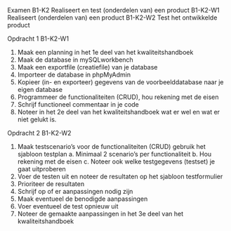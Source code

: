 Examen B1-K2 Realiseert en test (onderdelen van) een product
B1-K2-W1 Realiseert (onderdelen van) een product
B1-K2-W2 Test het ontwikkelde product

Opdracht 1 B1-K2-W1
1.	Maak een planning in het 1e deel van het kwaliteitshandboek
2.	Maak de database in mySQLworkbench
3.	Maak een exportfile (creatiefile) van je database
4.	Importeer de database in phpMyAdmin
5.	Kopieer (in- en exporteer) gegevens van de voorbeelddatabase naar je eigen database
6.	Programmeer de functionaliteiten (CRUD), hou rekening met de eisen
7.	Schrijf functioneel commentaar in je code 
8.	Noteer in het 2e deel van het kwaliteitshandboek wat er wel en wat er niet gelukt is.



Opdracht 2 B1-K2-W2
1.	Maak testscenario’s voor de functionaliteiten (CRUD) gebruik het sjabloon testplan
a.	Minimaal 2 scenario’s per functionaliteit
b.	Hou rekening met de eisen
c.	Noteer ook welke testgegevens (testset) je gaat uitproberen
2.	Voer de testen uit en noteer de resultaten op het sjabloon testformulier
3.	Prioriteer de resultaten
4.	Schrijf op of er aanpassingen nodig zijn
5.	Maak eventueel de benodigde aanpassingen
6.	Voer eventueel de test opnieuw uit
7.	Noteer de gemaakte aanpassingen in het 3e deel van het kwaliteitshandboek




